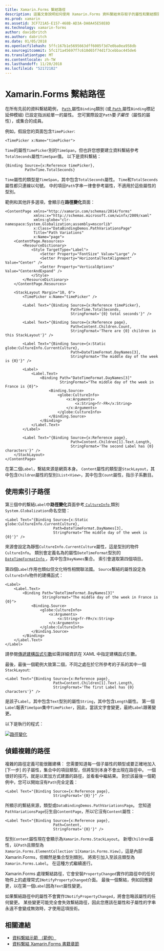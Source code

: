 ```yaml
---
title: Xamarin.Forms 繫結路徑
description: 這篇文章說明如何使用 Xamarin.Forms 資料繫結來存取子的屬性和繫結類別的路徑屬性的集合成員。
ms.prod: xamarin
ms.assetid: 3CF721A5-E157-468B-AD3A-DA0A45E58E8D
ms.technology: xamarin-forms
author: davidbritch
ms.author: dabritch
ms.date: 01/05/2018
ms.openlocfilehash: 5ffc167b1e5695663dff6005f3d7e0ba0ea958db
ms.sourcegitcommit: 5fc171a45697f7c610d65f74d1f3cebbac445de6
ms.translationtype: MT
ms.contentlocale: zh-TW
ms.lasthandoff: 11/20/2018
ms.locfileid: "52172102"
---
```

# <a name="xamarinforms-binding-path"></a>Xamarin.Forms 繫結路徑

在所有先前的資料繫結範例， [ `Path` ](xref:Xamarin.Forms.Binding.Path)屬性`Binding`類別 (或[ `Path` ](xref:Xamarin.Forms.Xaml.BindingExtension.Path)屬性`Binding`標記延伸模組) 已設定指派給單一的屬性。 您可實際設定`Path`要*子屬性*（屬性的屬性），或集合的成員。

例如，假設您的頁面包含`TimePicker`:

```xaml
<TimePicker x:Name="timePicker">
```

`Time`的屬性`TimePicker`別的`TimeSpan`，但也許您想要建立資料繫結參考`TotalSeconds`屬性`TimeSpan`值。 以下是資料繫結：

```xaml
{Binding Source={x:Reference timePicker},
         Path=Time.TotalSeconds}
```

`Time`屬性的類型是`TimeSpan`，其中包含`TotalSeconds`屬性。 `Time`和`TotalSeconds`屬性都只連線以句號。 中的項目`Path`字串一律會參考屬性，不適用於這些屬性的型別。

範例和其他許多選項，會顯示在**路徑變化**頁面：

```xaml
<ContentPage xmlns="http://xamarin.com/schemas/2014/forms"
             xmlns:x="http://schemas.microsoft.com/winfx/2009/xaml"
             xmlns:globe="clr-namespace:System.Globalization;assembly=mscorlib"
             x:Class="DataBindingDemos.PathVariationsPage"
             Title="Path Variations"
             x:Name="page">
    <ContentPage.Resources>
        <ResourceDictionary>
            <Style TargetType="Label">
                <Setter Property="FontSize" Value="Large" />
                <Setter Property="HorizontalTextAlignment" Value="Center" />
                <Setter Property="VerticalOptions" Value="CenterAndExpand" />
            </Style>
        </ResourceDictionary>
    </ContentPage.Resources>

    <StackLayout Margin="10, 0">
        <TimePicker x:Name="timePicker" />

        <Label Text="{Binding Source={x:Reference timePicker},
                              Path=Time.TotalSeconds,
                              StringFormat='{0} total seconds'}" />

        <Label Text="{Binding Source={x:Reference page},
                              Path=Content.Children.Count,
                              StringFormat='There are {0} children in this StackLayout'}" />

        <Label Text="{Binding Source={x:Static globe:CultureInfo.CurrentCulture},
                              Path=DateTimeFormat.DayNames[3],
                              StringFormat='The middle day of the week is {0}'}" />

        <Label>
            <Label.Text>
                <Binding Path="DateTimeFormat.DayNames[3]"
                         StringFormat="The middle day of the week in France is {0}">
                    <Binding.Source>
                        <globe:CultureInfo>
                            <x:Arguments>
                                <x:String>fr-FR</x:String>
                            </x:Arguments>
                        </globe:CultureInfo>
                    </Binding.Source>
                </Binding>
            </Label.Text>
        </Label>

        <Label Text="{Binding Source={x:Reference page},
                              Path=Content.Children[1].Text.Length,
                              StringFormat='The second Label has {0} characters'}" />
    </StackLayout>
</ContentPage>
```

在第二個`Label`，繫結來源是網頁本身。 `Content`屬性的類型是`StackLayout`，其中包含`Children`屬性的型別`IList<View>`，其中包含`Count`屬性，指示子系數目。

## <a name="paths-with-indexers"></a>使用索引子路徑

第三個中的繫結`Label`中**路徑變化**頁面參考[ `CultureInfo` ](xref:System.Globalization.CultureInfo)類別`System.Globalization`命名空間：

```xaml
<Label Text="{Binding Source={x:Static globe:CultureInfo.CurrentCulture},
                      Path=DateTimeFormat.DayNames[3],
                      StringFormat='The middle day of the week is {0}'}" />
```

來源會設定為靜態`CultureInfo.CurrentCulture`屬性，這是型別的物件`CultureInfo`。 類別會定義名為的屬性`DateTimeFormat`型別的[ `DateTimeFormatInfo` ](xref:System.Globalization.DateTimeFormatInfo) ，其中包含`DayNames`集合。 索引會選取第四個項目。

第四個`Label`作用也類似但文化特性相關聯法國。 `Source`繫結的屬性設定為`CultureInfo`物件的建構函式：

```xaml
<Label>
    <Label.Text>
        <Binding Path="DateTimeFormat.DayNames[3]"
                 StringFormat="The middle day of the week in France is {0}">
            <Binding.Source>
                <globe:CultureInfo>
                    <x:Arguments>
                        <x:String>fr-FR</x:String>
                    </x:Arguments>
                </globe:CultureInfo>
            </Binding.Source>
        </Binding>
    </Label.Text>
</Label>
```

請參閱[傳遞建構函式引數](~/xamarin-forms/xaml/passing-arguments.md#constructor_arguments)如需詳細資訊在 XAML 中指定建構函式引數。

最後，最後一個範例大致第二個，不同之處在於它所參考的子系的其中一個`StackLayout`:

```xaml
<Label Text="{Binding Source={x:Reference page},
                      Path=Content.Children[1].Text.Length,
                      StringFormat='The first Label has {0} characters'}" />
```

是該子`Label`，其中包含`Text`型別的屬性`String`，其中包含`Length`屬性。 第一個`Label`報表`TimeSpan`集中`TimePicker`，因此，當該文字會變更，最終`Label`跟著變更。

以下是執行的程式：

[![路徑變化](binding-path-images/pathvariations-small.png "路徑變化")](binding-path-images/pathvariations-large.png#lightbox "路徑變化")

## <a name="debugging-complex-paths"></a>偵錯複雜的路徑

複雜的路徑定義可能很難建構： 您需要知道每一個子屬性的類型或要正確地加入 [下一步] 的子屬性，集合中的項目類型，但將型別本身不會出現在路徑中。 一個很好的技巧，就是以累加方式建置的路徑，並看看中繼結果。 對於該最後一個範例中，您可以開始沒有`Path`完全定義：

```xaml
<Label Text="{Binding Source={x:Reference page},
                      StringFormat='{0}'}" />
```

所顯示的繫結來源，類型或`DataBindingDemos.PathVariationsPage`。 您知道`PathVariationsPage`衍生自`ContentPage`，所以它沒有`Content`屬性：

```xaml
<Label Text="{Binding Source={x:Reference page},
                      Path=Content,
                      StringFormat='{0}'}" />
```

型別`Content`屬性現在會顯示為`Xamarin.Forms.StackLayout`。 新增`Children`屬性，以`Path`且類型為`Xamarin.Forms.ElementCollection'1[Xamarin.Forms.View]`，這是內部 Xamarin.Forms，但顯然是集合型別類別。 將索引加入至該且類型為`Xamarin.Forms.Label`。 在這種方式繼續進行。

Xamarin.Forms 處理繫結路徑，它會安裝`PropertyChanged`實作的路徑中的任何物件上的處理常式`INotifyPropertyChanged`介面。 最後一個繫結，例如回應變更，以在第一個`Label`因為`Text`屬性變更。

如果繫結路徑中的屬性不會實作`INotifyPropertyChanged`，將會忽略該屬性的任何變更。 某些變更可能完全會失效繫結路徑，因此您應該在屬性和子屬性的字串永遠不會變成無效時，才使用這項技術。



## <a name="related-links"></a>相關連結

- [資料繫結示範 （範例）](https://developer.xamarin.com/samples/xamarin-forms/DataBindingDemos/)
- [資料繫結 Xamarin.Forms 書籍章節](~/xamarin-forms/creating-mobile-apps-xamarin-forms/summaries/chapter16.md)
